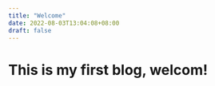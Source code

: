 ```yaml
---
title: "Welcome"
date: 2022-08-03T13:04:08+08:00
draft: false
---
```


# This is my first blog, welcom!